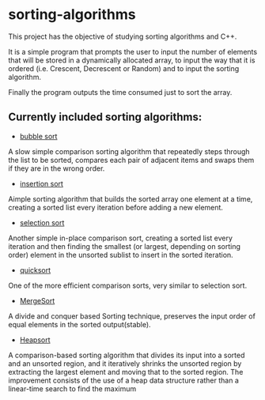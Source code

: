 # sorting-algorithms

This project has the objective of studying sorting algorithms and C++.

It is a simple program that prompts the user to input the number of elements that will be stored in a dynamically allocated array, to input the way that it is ordered (i.e. Crescent, Decrescent or Random) and to input the sorting algorithm.

Finally the program outputs the time consumed just to sort the array.

## Currently included sorting algorithms:
- [bubble sort](https://en.wikipedia.org/wiki/Bubble_sort)

A slow simple comparison sorting algorithm that repeatedly steps through the list to be sorted, compares each pair of adjacent items and swaps them if they are in the wrong order. 

- [insertion sort](https://en.wikipedia.org/wiki/Insertion_sort)

Aimple sorting algorithm that builds the sorted array one element at a time, creating a sorted list every iteration before adding a new element.

- [selection sort](https://en.wikipedia.org/wiki/Selection_sort)

Another simple in-place comparison sort, creating a sorted list every iteration and then finding  the smallest (or largest, depending on sorting order) element in the unsorted sublist to insert in the sorted iteration. 


- [quicksort](https://en.wikipedia.org/wiki/Quicksort)

One of the more efficient comparison sorts, very similar to selection sort. 

- [MergeSort](https://en.wikipedia.org/wiki/Merge_sort)

A divide and conquer based Sorting technique, preserves the input order of equal elements in the sorted output(stable).

- [Heapsort](https://en.wikipedia.org/wiki/Heapsort)

A comparison-based sorting algorithm that divides its input into a sorted and an unsorted region, and it iteratively shrinks the unsorted region by extracting the largest element and moving that to the sorted region. The improvement consists of the use of a heap data structure rather than a linear-time search to find the maximum
